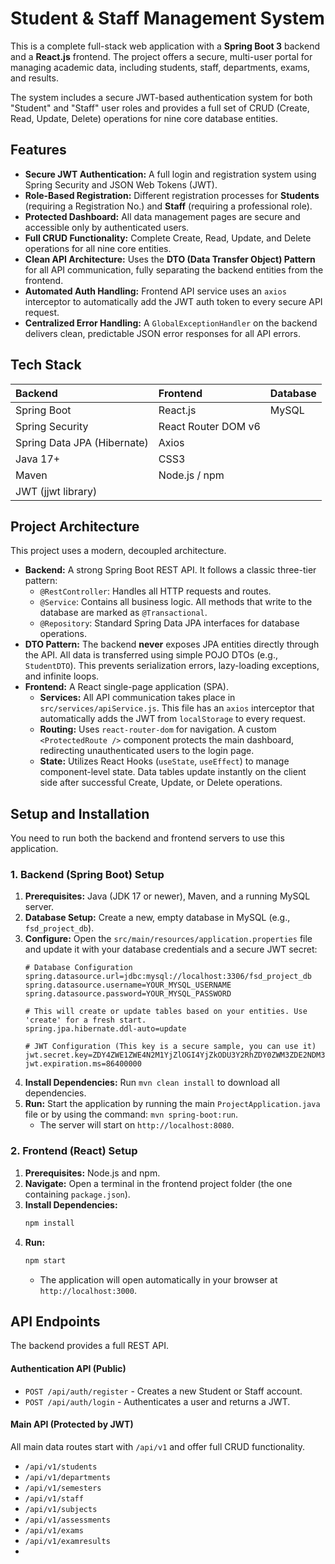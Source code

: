 # Student & Staff Management System

This is a complete full-stack web application with a **Spring Boot 3** backend and a **React.js** frontend. The project offers a secure, multi-user portal for managing academic data, including students, staff, departments, exams, and results.

The system includes a secure JWT-based authentication system for both "Student" and "Staff" user roles and provides a full set of CRUD (Create, Read, Update, Delete) operations for nine core database entities.

## Features

* **Secure JWT Authentication:** A full login and registration system using Spring Security and JSON Web Tokens (JWT).
* **Role-Based Registration:** Different registration processes for **Students** (requiring a Registration No.) and **Staff** (requiring a professional role).
* **Protected Dashboard:** All data management pages are secure and accessible only by authenticated users.
* **Full CRUD Functionality:** Complete Create, Read, Update, and Delete operations for all nine core entities.
* **Clean API Architecture:** Uses the **DTO (Data Transfer Object) Pattern** for all API communication, fully separating the backend entities from the frontend.
* **Automated Auth Handling:** Frontend API service uses an `axios` interceptor to automatically add the JWT auth token to every secure API request.
* **Centralized Error Handling:** A `GlobalExceptionHandler` on the backend delivers clean, predictable JSON error responses for all API errors.

## Tech Stack

| Backend | Frontend | Database |
| :--- | :--- | :--- |
| Spring Boot | React.js | MySQL |
| Spring Security | React Router DOM v6 | |
| Spring Data JPA (Hibernate) | Axios | |
| Java 17+ | CSS3 | |
| Maven | Node.js / npm | |
| JWT (jjwt library) | | |

## Project Architecture

This project uses a modern, decoupled architecture.

* **Backend:** A strong Spring Boot REST API. It follows a classic three-tier pattern:
    * `@RestController`: Handles all HTTP requests and routes.
    * `@Service`: Contains all business logic. All methods that write to the database are marked as `@Transactional`.
    * `@Repository`: Standard Spring Data JPA interfaces for database operations.
* **DTO Pattern:** The backend **never** exposes JPA entities directly through the API. All data is transferred using simple POJO DTOs (e.g., `StudentDTO`). This prevents serialization errors, lazy-loading exceptions, and infinite loops.
* **Frontend:** A React single-page application (SPA).
    * **Services:** All API communication takes place in `src/services/apiService.js`. This file has an `axios` interceptor that automatically adds the JWT from `localStorage` to every request.
    * **Routing:** Uses `react-router-dom` for navigation. A custom `<ProtectedRoute />` component protects the main dashboard, redirecting unauthenticated users to the login page.
    * **State:** Utilizes React Hooks (`useState`, `useEffect`) to manage component-level state. Data tables update instantly on the client side after successful Create, Update, or Delete operations.

## Setup and Installation

You need to run both the backend and frontend servers to use this application.

### 1. Backend (Spring Boot) Setup

1. **Prerequisites:** Java (JDK 17 or newer), Maven, and a running MySQL server.
2. **Database Setup:** Create a new, empty database in MySQL (e.g., `fsd_project_db`).
3. **Configure:** Open the `src/main/resources/application.properties` file and update it with your database credentials and a secure JWT secret:
    ```properties
    # Database Configuration
    spring.datasource.url=jdbc:mysql://localhost:3306/fsd_project_db
    spring.datasource.username=YOUR_MYSQL_USERNAME
    spring.datasource.password=YOUR_MYSQL_PASSWORD
    
    # This will create or update tables based on your entities. Use 'create' for a fresh start.
    spring.jpa.hibernate.ddl-auto=update

    # JWT Configuration (This key is a secure sample, you can use it)
    jwt.secret.key=ZDY4ZWE1ZWE4N2M1YjZlOGI4YjZkODU3Y2RhZDY0ZWM3ZDE2NDM3Y2ZkZjc4ZmM5ZWY3ODc3MGVlODNjYWVkMw==
    jwt.expiration.ms=86400000
    ```
4. **Install Dependencies:** Run `mvn clean install` to download all dependencies.
5. **Run:** Start the application by running the main `ProjectApplication.java` file or by using the command: `mvn spring-boot:run`.
    * The server will start on `http://localhost:8080`.

### 2. Frontend (React) Setup

1. **Prerequisites:** Node.js and npm.
2. **Navigate:** Open a terminal in the frontend project folder (the one containing `package.json`).
3. **Install Dependencies:**
    ```bash
    npm install
    ```
4. **Run:**
    ```bash
    npm start
    ```
    * The application will open automatically in your browser at `http://localhost:3000`.

## API Endpoints

The backend provides a full REST API.

#### Authentication API (Public)
* `POST /api/auth/register` - Creates a new Student or Staff account.
* `POST /api/auth/login` - Authenticates a user and returns a JWT.

#### Main API (Protected by JWT)
All main data routes start with `/api/v1` and offer full CRUD functionality.
* `/api/v1/students`
* `/api/v1/departments`
* `/api/v1/semesters`
* `/api/v1/staff`
* `/api/v1/subjects`
* `/api/v1/assessments`
* `/api/v1/exams`
* `/api/v1/examresults`
*